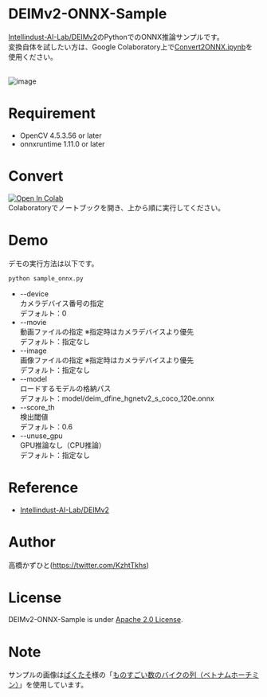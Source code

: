 # DEIMv2-ONNX-Sample
[Intellindust-AI-Lab/DEIMv2](https://github.com/Intellindust-AI-Lab/DEIMv2)のPythonでのONNX推論サンプルです。<br>
変換自体を試したい方は、Google Colaboratory上で[Convert2ONNX.ipynb](Convert2ONNX.ipynb)を使用ください。<br><br>

![image](https://github.com/user-attachments/assets/7e1fa0d3-5baa-43c3-9b5f-5c2fefee3956)

# Requirement 
* OpenCV 4.5.3.56 or later
* onnxruntime 1.11.0 or later

# Convert
[![Open In Colab](https://colab.research.google.com/assets/colab-badge.svg)](https://colab.research.google.com/github/Kazuhito00/DEIMv2-ONNX-Sample/blob/main/Convert2ONNX.ipynb)<br>
Colaboratoryでノートブックを開き、上から順に実行してください。<br>

# Demo
デモの実行方法は以下です。
```bash
python sample_onnx.py
```
* --device<br>
カメラデバイス番号の指定<br>
デフォルト：0
* --movie<br>
動画ファイルの指定 ※指定時はカメラデバイスより優先<br>
デフォルト：指定なし
* --image<br>
画像ファイルの指定 ※指定時はカメラデバイスより優先<br>
デフォルト：指定なし
* --model<br>
ロードするモデルの格納パス<br>
デフォルト：model/deim_dfine_hgnetv2_s_coco_120e.onnx
* --score_th<br>
検出閾値<br>
デフォルト：0.6
* --unuse_gpu<br>
GPU推論なし（CPU推論）<br>
デフォルト：指定なし

# Reference
* [Intellindust-AI-Lab/DEIMv2](https://github.com/Intellindust-AI-Lab/DEIMv2)

# Author
高橋かずひと(https://twitter.com/KzhtTkhs)
 
# License 
DEIMv2-ONNX-Sample is under [Apache 2.0 License](LICENSE).

# Note
サンプルの画像は[ぱくたそ](https://www.pakutaso.com/)様の「[ものすごい数のバイクの列（ベトナムホーチミン）](https://www.pakutaso.com/20170628178post-12228.html)」を使用しています。
